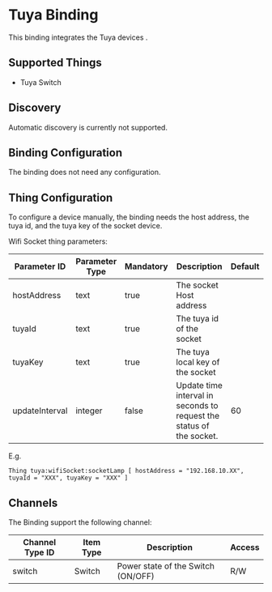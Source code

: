# Tuya Binding

This binding integrates the Tuya devices .

## Supported Things

- Tuya Switch


## Discovery

Automatic discovery is currently not supported.

## Binding Configuration

The binding does not need any configuration.

## Thing Configuration

To configure a device manually, the binding needs the host address, the tuya id, and the tuya key of the socket device.

Wifi Socket thing parameters:

| Parameter ID | Parameter Type | Mandatory | Description | Default |
|--------------|----------------|------|------------------|-----|
| hostAddress | text | true | The socket Host address |  |
| tuyaId | text | true | The tuya id of the socket |  |
| tuyaKey | text | true | The tuya local key of the socket |  |
| updateInterval | integer | false | Update time interval in seconds to request the status of the socket. | 60 |


E.g.

```
Thing tuya:wifiSocket:socketLamp [ hostAddress = "192.168.10.XX", tuyaId = "XXX", tuyaKey = "XXX" ]
```

## Channels

The Binding support the following channel:

| Channel Type ID | Item Type | Description                                          | Access |
|-----------------|-----------|------------------------------------------------------|--------|
| switch          | Switch    | Power state of the Switch (ON/OFF)                   | R/W    |